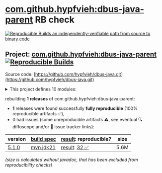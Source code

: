[com.github.hypfvieh:dbus-java-parent](https://central.sonatype.com/artifact/com.github.hypfvieh/dbus-java-parent/versions) RB check
=======

[![Reproducible Builds](https://reproducible-builds.org/images/logos/rb.svg) an independently-verifiable path from source to binary code](https://reproducible-builds.org/)

## Project: [com.github.hypfvieh:dbus-java-parent](https://central.sonatype.com/artifact/com.github.hypfvieh/dbus-java-parent/versions) [![Reproducible Builds](https://img.shields.io/endpoint?url=https://raw.githubusercontent.com/jvm-repo-rebuild/reproducible-central/master/content/com/github/hypfvieh/dbus-java/badge.json)](https://github.com/jvm-repo-rebuild/reproducible-central/blob/master/content/com/github/hypfvieh/dbus-java/README.md)

Source code: [https://github.com/hypfvieh/dbus-java.git](https://github.com/hypfvieh/dbus-java.git)

<details><summary>This project defines 10 modules:</summary>

* [com.github.hypfvieh:dbus-java-bom](https://central.sonatype.com/artifact/com.github.hypfvieh/dbus-java-bom/overview)
* [com.github.hypfvieh:dbus-java-core](https://central.sonatype.com/artifact/com.github.hypfvieh/dbus-java-core/overview)
* [com.github.hypfvieh:dbus-java-osgi](https://central.sonatype.com/artifact/com.github.hypfvieh/dbus-java-osgi/overview)
* [com.github.hypfvieh:dbus-java-parent](https://central.sonatype.com/artifact/com.github.hypfvieh/dbus-java-parent/overview)
* [com.github.hypfvieh:dbus-java-tests](https://central.sonatype.com/artifact/com.github.hypfvieh/dbus-java-tests/overview)
* [com.github.hypfvieh:dbus-java-transport-jnr-unixsocket](https://central.sonatype.com/artifact/com.github.hypfvieh/dbus-java-transport-jnr-unixsocket/overview)
* [com.github.hypfvieh:dbus-java-transport-junixsocket](https://central.sonatype.com/artifact/com.github.hypfvieh/dbus-java-transport-junixsocket/overview)
* [com.github.hypfvieh:dbus-java-transport-native-unixsocket](https://central.sonatype.com/artifact/com.github.hypfvieh/dbus-java-transport-native-unixsocket/overview)
* [com.github.hypfvieh:dbus-java-transport-tcp](https://central.sonatype.com/artifact/com.github.hypfvieh/dbus-java-transport-tcp/overview)
* [com.github.hypfvieh:dbus-java-utils](https://central.sonatype.com/artifact/com.github.hypfvieh/dbus-java-utils/overview)
</details>

rebuilding **1 releases** of com.github.hypfvieh:dbus-java-parent:
- **1** releases were found successfully **fully reproducible** (100% reproducible artifacts :white_check_mark:),
- 0 had issues (some unreproducible artifacts :warning:, see eventual :mag: diffoscope and/or :memo: issue tracker links):

| version | [build spec](/BUILDSPEC.md) | [result](https://reproducible-builds.org/docs/jvm/): reproducible? | size |
| -- | --------- | ------ | -- |
| [5.1.0](https://central.sonatype.com/artifact/com.github.hypfvieh/dbus-java-parent/5.1.0/pom) | [mvn jdk21](dbus-java-core-5.1.0.buildspec) | [result](dbus-java-parent-5.1.0.buildinfo): [32 :white_check_mark: ](dbus-java-parent-5.1.0.buildcompare) | 5.6M |

<i>(size is calculated without javadoc, that has been excluded from reproducibility checks)</i>
